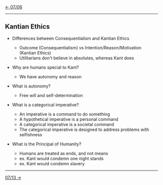 [\<- 07/06](07-06.md)

---

## Kantian Ethics

- Differences between Consequentialism and Kantian Ethics
	- Outcome (Consequentialism) vs Intention/Reason/Motivation (Kantian Ethics)
	- Utilitarians don't believe in absolutes, whereas Kant does

- Why are humans special to Kant?
	- We have autonomy and reason

- What is autonomy?
	- Free will and self-determination

- What is a categorical imperative?
	- An imperative is a command to do something
	- A hypothetical imperative is a personal command
	- A categorical imperative is a societal command
	- The categorical imperative is designed to address problems with selfishness

- What is the Principal of Humanity?
	- Humans are treated as ends, and not means
	- ex. Kant would condemn one night stands
	- ex. Kant would condemn slavery

---

[07/13 ->](07-13.md)
